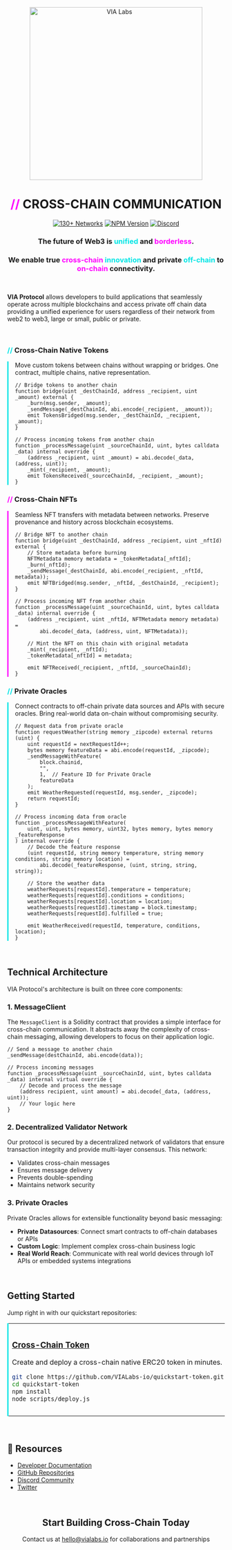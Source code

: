 <div align="center">
  <picture>
    <source media="(prefers-color-scheme: dark)" srcset="/VIALabs-io/.github/raw/main/profile/logo-white.svg" width="400">
    <source media="(prefers-color-scheme: light)" srcset="/VIALabs-io/.github/raw/main/profile/logo-black.svg" width="400">
    <img src="/VIALabs-io/.github/raw/main/profile/logo-black.svg" alt="VIA Labs" width="400">
  </picture>
  
  <h1><span style="color:#FF00FF">// </span>CROSS-CHAIN COMMUNICATION</h1>
  
  <p>
    <a href="https://github.com/VIALabs-io"><img src="https://img.shields.io/badge/130+-NETWORKS-00E5E5?style=for-the-badge" alt="130+ Networks"></a>
    <a href="https://www.npmjs.com/package/@vialabs-io/contracts"><img src="https://img.shields.io/npm/v/@vialabs-io/npm-contracts?style=for-the-badge&color=FF00FF&label=NPM" alt="NPM Version"></a>
    <a href="https://discord.gg/vialabs"><img src="https://img.shields.io/badge/Discord-Join-00E5E5?style=for-the-badge&logo=discord&logoColor=white" alt="Discord"></a>
  </p>
  
  <h3>The future of Web3 is <span style="color:#00E5E5">unified</span> and <span style="color:#FF00FF">borderless</span>.</h3>
  <h3>We enable true <span style="color:#FF00FF">cross-chain</span> <span style="color:#00E5E5">innovation</span> and private <span style="color:#00E5E5">off-chain</span> to <span style="color:#FF00FF">on-chain</span> connectivity.</h3>
</div>

<br>

**VIA Protocol** allows developers to build applications that seamlessly operate across multiple blockchains and access private off chain data providing a unified experience for users regardless of their network from web2 to web3, large or small, public or private.

<br>


### <span style="color:#00E5E5">//</span> Cross-Chain Native Tokens

<div style="border-left: 3px solid #00E5E5; padding-left: 15px;">

Move custom tokens between chains without wrapping or bridges. One contract, multiple chains, native representation.

```solidity
// Bridge tokens to another chain
function bridge(uint _destChainId, address _recipient, uint _amount) external {
    _burn(msg.sender, _amount);
    _sendMessage(_destChainId, abi.encode(_recipient, _amount));
    emit TokensBridged(msg.sender, _destChainId, _recipient, _amount);
}

// Process incoming tokens from another chain
function _processMessage(uint _sourceChainId, uint, bytes calldata _data) internal override {
    (address _recipient, uint _amount) = abi.decode(_data, (address, uint));
    _mint(_recipient, _amount);
    emit TokensReceived(_sourceChainId, _recipient, _amount);
}
```
</div>

### <span style="color:#FF00FF">//</span> Cross-Chain NFTs

<div style="border-left: 3px solid #FF00FF; padding-left: 15px;">

Seamless NFT transfers with metadata between networks. Preserve provenance and history across blockchain ecosystems.

```solidity
// Bridge NFT to another chain
function bridge(uint _destChainId, address _recipient, uint _nftId) external {
    // Store metadata before burning
    NFTMetadata memory metadata = _tokenMetadata[_nftId];
    _burn(_nftId);
    _sendMessage(_destChainId, abi.encode(_recipient, _nftId, metadata));
    emit NFTBridged(msg.sender, _nftId, _destChainId, _recipient);
}

// Process incoming NFT from another chain
function _processMessage(uint _sourceChainId, uint, bytes calldata _data) internal override {
    (address _recipient, uint _nftId, NFTMetadata memory metadata) = 
        abi.decode(_data, (address, uint, NFTMetadata));
    
    // Mint the NFT on this chain with original metadata
    _mint(_recipient, _nftId);
    _tokenMetadata[_nftId] = metadata;
    
    emit NFTReceived(_recipient, _nftId, _sourceChainId);
}
```
</div>

### <span style="color:#00E5E5">//</span> Private Oracles

<div style="border-left: 3px solid #00E5E5; padding-left: 15px;">

Connect contracts to off-chain private data sources and APIs with secure oracles. Bring real-world data on-chain without compromising security.

```solidity
// Request data from private oracle
function requestWeather(string memory _zipcode) external returns (uint) {
    uint requestId = nextRequestId++;
    bytes memory featureData = abi.encode(requestId, _zipcode);
    _sendMessageWithFeature(
        block.chainid,
        "",
        1,  // Feature ID for Private Oracle
        featureData
    );
    emit WeatherRequested(requestId, msg.sender, _zipcode);
    return requestId;
}

// Process incoming data from oracle
function _processMessageWithFeature(
    uint, uint, bytes memory, uint32, bytes memory, bytes memory _featureResponse
) internal override {
    // Decode the feature response
    (uint requestId, string memory temperature, string memory conditions, string memory location) = 
        abi.decode(_featureResponse, (uint, string, string, string));
    
    // Store the weather data
    weatherRequests[requestId].temperature = temperature;
    weatherRequests[requestId].conditions = conditions;
    weatherRequests[requestId].location = location;
    weatherRequests[requestId].timestamp = block.timestamp;
    weatherRequests[requestId].fulfilled = true;
    
    emit WeatherReceived(requestId, temperature, conditions, location);
}
```
</div>

<br>

## Technical Architecture

VIA Protocol's architecture is built on three core components:

### 1. MessageClient

The `MessageClient` is a Solidity contract that provides a simple interface for cross-chain communication. It abstracts away the complexity of cross-chain messaging, allowing developers to focus on their application logic.

```solidity
// Send a message to another chain
_sendMessage(destChainId, abi.encode(data));

// Process incoming messages
function _processMessage(uint _sourceChainId, uint, bytes calldata _data) internal virtual override {
    // Decode and process the message
    (address recipient, uint amount) = abi.decode(_data, (address, uint));
    // Your logic here
}
```

### 2. Decentralized Validator Network

Our protocol is secured by a decentralized network of validators that ensure transaction integrity and provide multi-layer consensus. This network:

- Validates cross-chain messages
- Ensures message delivery
- Prevents double-spending
- Maintains network security

### 3. Private Oracles

Private Oracles allows for extensible functionality beyond basic messaging:

- **Private Datasources**: Connect smart contracts to off-chain databases or APIs
- **Custom Logic**: Implement complex cross-chain business logic
- **Real World Reach**: Communicate with real world devices through IoT APIs or embedded systems integrations

<br>

## Getting Started

Jump right in with our quickstart repositories:

<table>
<tr>
<td width="33%" style="border-left: 3px solid #00E5E5;">
<h3><a href="https://github.com/VIALabs-io/quickstart-token">Cross-Chain Token</a></h3>
<p>Create and deploy a cross-chain native ERC20 token in minutes.</p>

```bash
git clone https://github.com/VIALabs-io/quickstart-token.git
cd quickstart-token
npm install
node scripts/deploy.js
```
</td>
<td width="33%" style="border-left: 3px solid #FF00FF;">
<h3><a href="https://github.com/VIALabs-io/quickstart-nft">Cross-Chain NFT</a></h3>
<p>Build a cross-chain native NFT collection with metadata preservation.</p>

```bash
git clone https://github.com/VIALabs-io/quickstart-nft.git
cd quickstart-nft
npm install
node scripts/deploy.js
```
</td>
<td width="33%" style="border-left: 3px solid #00E5E5;">
<h3><a href="https://github.com/VIALabs-io/quickstart-oracle">Private Oracle</a></h3>
<p>Connect your contracts to off-chain data sources.</p>

```bash
git clone https://github.com/VIALabs-io/quickstart-oracle.git
cd quickstart-oracle
npm install
node scripts/deploy.js
```
</td>
</tr>
</table>

<br>



## 🔗 Resources

- [Developer Documentation](https://developer.vialabs.io)
- [GitHub Repositories](https://github.com/VIALabs-io)
- [Discord Community](https://discord.gg/vialabs)
- [Twitter](https://twitter.com/VIALabs_io)

<br>

<div align="center">
  <h2>Start Building Cross-Chain Today</h2>
  <p>Contact us at <a href="mailto:hello@vialabs.io">hello@vialabs.io</a> for collaborations and partnerships</p>
</div>
